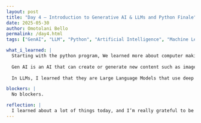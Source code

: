 ```yaml
---
layout: post
title: "Day 4 – Introduction to Generative AI & LLMs and Python Finale"
date: 2025-05-30
author: Omotolani Bello
permalink: /day4.html
tags: ["GenAI", "LLM", "Python", "Artificial Intelligence", "Machine Learning", "Deep Learning", "AI ethics", "Character AI", "Suno AI"]

what_i_learned: |
  Starting with the python program, We learned more about computer making decisions using condition statements or algorithm, the boolean data type, and logical operators. I learned to make a grade book and I found it interesting because I get to see firsthand and even create exactly how grades can be converted to a letter grade and comments. Clyde Tandjong taught about Gen AI and LLMs. 
  
  Gen AI is an AI that can create or generate new content such as images, audio, video, etc. Examples include ChatGPT, Elevenlabs, GitHub Copilot. Evolution of Gen AI- ML- Deep Learning- Gen AI. I learned about the unique features of these evolution and examples too. We had a class activity to use Character AI, Suno AI, and Elevenlabs to create something- it was fun and very much engaging.
  
  In LLMs, I learned that they are Large Language Models that use deep learning algorithm that makes use of neural networks to process and understand human languages. I learned about the different common examples of LLMs and how they work: Tokenization, Embeddings, Predicting, Prompt engineering, and the techniques involved in each step.

blockers: |
  No blockers.

reflection: |
  I learned about a lot of things today, and I’m really grateful to be part of this program. It’s eye-opening to see how AI connects so closely to our everyday lives as humans. I now feel more comfortable with Python and the progress I’ve made so far. It’s encouraging to see how much I’ve grown, and I’m motivated to keep practicing. I definitely look forward to exploring more advanced parts of the language as we go.
---
```

